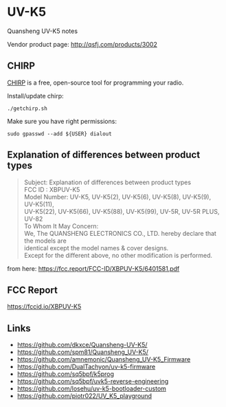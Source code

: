 # UV-K5
Quansheng UV-K5 notes

Vendor product page: http://qsfj.com/products/3002

## CHIRP

[CHIRP](https://chirpmyradio.com/) is a free, open-source tool for programming your radio.

Install/update chirp:
```
./getchirp.sh
```

Make sure you have right permissions:
```
sudo gpasswd --add ${USER} dialout
```

## Explanation of differences between product types

> Subject: Explanation of differences between product types  
> FCC ID : XBPUV-K5  
> Model Number: UV-K5, UV-K5(2), UV-K5(6), UV-K5(8), UV-K5(9), UV-K5(11),  
> UV-K5(22), UV-K5(66), UV-K5(88), UV-K5(99), UV-5R, UV-5R PLUS, UV-82  
> To Whom It May Concern:  
> We, The QUANSHENG ELECTRONICS CO., LTD. hereby declare that the models are  
> identical except the model names & cover designs.  
> Except for the different above, no other modification is performed.  

from here: https://fcc.report/FCC-ID/XBPUV-K5/6401581.pdf

## FCC Report
https://fccid.io/XBPUV-K5

## Links
- https://github.com/dkxce/Quansheng-UV-K5/
- https://github.com/spm81/Quansheng_UV-K5/
- https://github.com/amnemonic/Quansheng_UV-K5_Firmware
- https://github.com/DualTachyon/uv-k5-firmware
- https://github.com/sq5bpf/k5prog
- https://github.com/sq5bpf/uvk5-reverse-engineering
- https://github.com/losehu/uv-k5-bootloader-custom
- https://github.com/piotr022/UV_K5_playground
